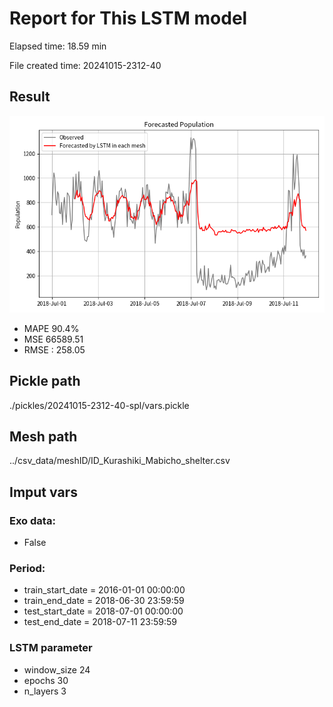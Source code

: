 
# Report for This LSTM model 
Elapsed time: 18.59 min

File created time: 20241015-2312-40

## Result 
<img src="20241015-2312-40.png" width='600'/>

- MAPE	90.4%
- MSE 	66589.51
- RMSE : 258.05

## Pickle path
./pickles/20241015-2312-40-spl/vars.pickle

## Mesh path
../csv_data/meshID/ID_Kurashiki_Mabicho_shelter.csv

## Imput vars

### Exo data:
- False

### Period:
- train_start_date    = 2016-01-01 00:00:00
- train_end_date      = 2018-06-30 23:59:59
- test_start_date     = 2018-07-01 00:00:00  
- test_end_date       = 2018-07-11 23:59:59

### LSTM parameter
- window_size	24
- epochs	30
- n_layers	3

